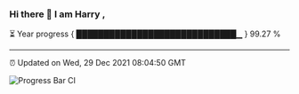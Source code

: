 ### Hi there 👋 I am Harry , 

⏳ Year progress { █████████████████████████████▁ } 99.27 %

---

⏰ Updated on Wed, 29 Dec 2021 08:04:50 GMT

![Progress Bar CI](https://github.com/duykhang68/duykhang68/workflows/Progress%20Bar%20CI/badge.svg)
